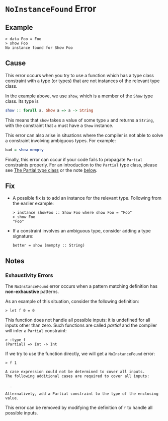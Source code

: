 # `NoInstanceFound` Error

## Example

```
> data Foo = Foo
> show Foo
No instance found for Show Foo
```

## Cause

This error occurs when you try to use a function which has a type class constraint with a type (or types) that are not instances of the relevant type class.

In the example above, we use `show`, which is a member of the `Show` type class. Its type is

```purescript
show :: forall a. Show a => a -> String
```

This means that `show` takes a value of some type `a` and returns a `String`, with the constraint that `a` must have a `Show` instance.

This error can also arise in situations where the compiler is not able to solve a constraint involving ambiguous types. For example:

```purescript
bad = show mempty
```

Finally, this error can occur if your code fails to propagate `Partial` constraints properly. For an introduction to the `Partial` type class, please see [The Partial type class](../guides/The-Partial-type-class.md) or the note [below](#Exhaustivity-Errors).

## Fix

- A possible fix is to add an instance for the relevant type. Following from the earlier example:

    ```
    > instance showFoo :: Show Foo where show Foo = "Foo"
    > show Foo
    "Foo"
    ```

- If a constraint involves an ambiguous type, consider adding a type signature:

    ```
    better = show (mempty :: String)
    ```

## Notes

### Exhaustivity Errors

The `NoInstanceFound` error occurs when a pattern matching definition has **non-exhaustive** patterns.

As an example of this situation, consider the following definition:

```
> let f 0 = 0
```

This function does not handle all possible inputs: it is undefined for all inputs other than zero. Such functions are called *partial* and the compiler will infer a `Partial` constraint:

```
> :type f
(Partial) => Int -> Int
```

If we try to use the function directly, we will get a `NoInstanceFound` error:

```
> f 1

A case expression could not be determined to cover all inputs.
The following additional cases are required to cover all inputs:

  _

Alternatively, add a Partial constraint to the type of the enclosing value.
```

This error can be removed by modifying the definition of `f` to handle all possible inputs.
